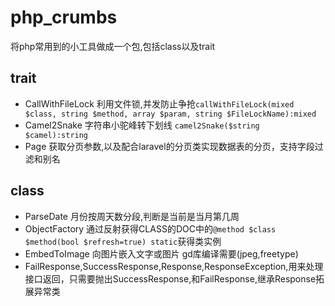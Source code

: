 # php_crumbs
将php常用到的小工具做成一个包,包括class以及trait

## trait

* CallWithFileLock 利用文件锁,并发防止争抢`callWithFileLock(mixed $class, string $method, array $param, string $FileLockName):mixed`
* Camel2Snake 字符串小驼峰转下划线   `camel2Snake($string $camel):string`
* Page 获取分页参数,以及配合laravel的分页类实现数据表的分页，支持字段过滤和别名


## class

* ParseDate 月份按周天数分段,判断是当前是当月第几周
* ObjectFactory 通过反射获得CLASS的DOC中的`@method $class $method(bool $refresh=true) static`获得类实例
* EmbedToImage 向图片嵌入文字或图片 gd库编译需要(jpeg,freetype)
* FailResponse,SuccessResponse,Response,ResponseException,用来处理接口返回，只需要抛出SuccessResponse,和FailResponse,继承Response拓展异常类

